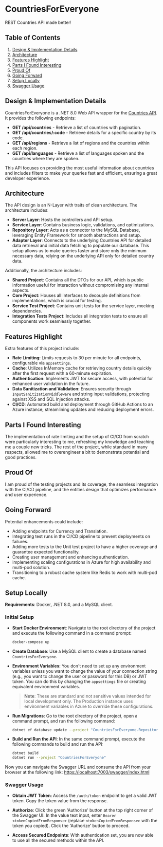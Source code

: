 # CountriesForEveryone

REST Countries API made better!

## Table of Contents
1. [Design & Implementation Details](#design--implementation-details)
2. [Architecture](#architecture)
3. [Features Highlight](#features-highlight)
4. [Parts I Found Interesting](#parts-i-found-interesting)
5. [Proud Of](#proud-of)
6. [Going Forward](#going-forward)
7. [Setup Locally](#setup-locally)
8. [Swagger Usage](#swagger-usage)

## Design & Implementation Details
CountriesForEveryone is a .NET 8.0 Web API wrapper for the [Countries API](https://restcountries.com/). It provides the following endpoints:
- **GET /api/countries** - Retrieve a list of countries with pagination.
- **GET /api/countries/:code** - Retrieve details for a specific country by its code.
- **GET /api/regions** - Retrieve a list of regions and the countries within each region.
- **GET /api/languages** - Retrieve a list of languages spoken and the countries where they are spoken.

This API focuses on providing the most useful information about countries and includes filters to make your queries fast and efficient, ensuring a great developer experience.

## Architecture
The API design is an N-Layer with traits of clean architecture. The architecture includes:
- **Server Layer**: Hosts the controllers and API setup.
- **Service Layer**: Contains business logic, validations, and optimizations.
- **Repository Layer**: Acts as a connector to the MySQL Database, leveraging Entity Framework for smooth abstractions and setup.
- **Adapter Layer**: Connects to the underlying Countries API for detailed data retrieval and initial data fetching to populate our database. This setup allows us to make queries faster and store only the minimum necessary data, relying on the underlying API only for detailed country data.

Additionally, the architecture includes:
- **Shared Project**: Contains all the DTOs for our API, which is public information useful for interaction without compromising any internal aspects.
- **Core Project**: Houses all interfaces to decouple definitions from implementations, which is crucial for testing.
- **Service Test Project**: Contains unit tests for the service layer, mocking dependencies.
- **Integration Tests Project**: Includes all integration tests to ensure all components work seamlessly together.

## Features Highlight
Extra features of this project include:
- **Rate Limiting**: Limits requests to 30 per minute for all endpoints, configurable via `appsettings`.
- **Cache**: Utilizes InMemory cache for retrieving country details quickly after the first request with a 60-minute expiration.
- **Authentication**: Implements JWT for secure access, with potential for enhanced user validation in the future.
- **Data Sanitization and Validation**: Ensures security through `InputSanitizationMiddleware` and string input validations, protecting against XSS and SQL Injection attacks.
- **CI/CD**: Automated build and deployment through GitHub Actions to an Azure instance, streamlining updates and reducing deployment errors.

## Parts I Found Interesting
The implementation of rate limiting and the setup of CI/CD from scratch were particularly interesting to me, refreshing my knowledge and teaching me a couple new tricks. The rest of the project, while standard in many respects, allowed me to overengineer a bit to demonstrate potential and good practices.

## Proud Of
I am proud of the testing projects and its coverage, the seamless integration with the CI/CD pipeline, and the entities design that optimizes performance and user experience.

## Going Forward
Potential enhancements could include:
- Adding endpoints for Currency and Translation.
- Integrating test runs in the CI/CD pipeline to prevent deployments on failures.
- Adding more tests to the Unit test project to have a higher coverage and guarantee expected functionality.
- Creating user management and enhancing authentication.
- Implementing scaling configurations in Azure for high availability and multi-pod solution.
- Transitioning to a robust cache system like Redis to work with multi-pod cache.

## Setup Locally

**Requirements**: Docker, .NET 8.0, and a MySQL client.

### Initial Setup
- **Start Docker Environment**:
  Navigate to the root directory of the project and execute the following command in a command prompt:
  ```bash
  docker-compose up
  ```
- **Create Database**:
  Use a MySQL client to create a database named `CountriesForEveryone`.

- **Environment Variables**:
  You don't need to set up any environment variables unless you want to change the value of your connection string (e.g., you want to change the user or password for this DB) or JWT token. You can do this by changing the `appsettings` file or creating equivalent environment variables.
  > **Note**: These are standard and not sensitive values intended for local development only. The Production instance uses environment variables in Azure to override these configurations.

- **Run Migrations**:
  Go to the root directory of the project, open a command prompt, and run the following command:
  ```bash
  dotnet ef database update --project "CountriesForEveryone.Repository"
  ```
- **Build and Run the API**:
  In the same command prompt, execute the following commands to build and run the API:
  ```bash
  dotnet build 
  dotnet run --project "CountriesForEveryone"
  ```
Now you can navigate the Swagger URL and consume the API from your browser at the following link:
[https://localhost:7003/swagger/index.html](https://localhost:7003/swagger/index.html)

### Swagger Usage
- **Obtain JWT Token**:
  Access the `/auth/token` endpoint to get a valid JWT token. Copy the token value from the response.
  
- **Authorize**:
  Click the green 'Authorize' button at the top right corner of the Swagger UI. In the value text input, enter `Bearer <tokenCopiedFromResponse>` (replace `<tokenCopiedFromResponse>` with the token you copied). Click the 'Authorize' button to proceed.
  
- **Access Secured Endpoints**:
  With authentication set, you are now able to use all the secured methods within the API.
